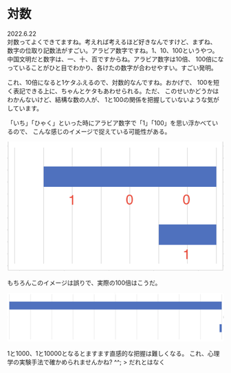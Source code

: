 # 対数

2022.6.22<br />
対数ってよくできてますね。考えれば考えるほど好きなんですけど、まずね、
数字の位取り記数法がすごい。アラビア数字ですね。1、10、100というやつ。
中国文明だと数字は、一、十、百ですからね。アラビア数字は10倍、
100倍になっていることがひと目でわかり、各けたの数字が合わせやすい。すごい発明。

これ、10倍になると1ケタふえるので、対数的なんですね。おかげで、
100を短く表記できる上に、ちゃんとケタもあわせられる。ただ、
このせいかどうかはわかんないけど、結構な数の人が、
1と100の関係を把握していないような気がしています。

「いち」「ひゃく」といった時にアラビア数字で「1」「100」を思い浮かべているので、
こんな感じのイメージで捉えている可能性がある。

![ログ表記](logarithm.png)

もちろんこのイメージは誤りで、実際の100倍はこうだ。

![リニア](linear.png)

1と1000、1と10000となるとますます直感的な把握は難しくなる。
これ、心理学の実験手法で確かめられませんかね? ^^; > だれとはなく